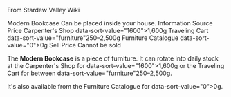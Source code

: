 From Stardew Valley Wiki

Modern Bookcase Can be placed inside your house. Information Source Price Carpenter's Shop data-sort-value="1600"&gt;1,600g Traveling Cart data-sort-value="furniture"250–2,500g Furniture Catalogue data-sort-value="0"&gt;0g Sell Price Cannot be sold

The **Modern Bookcase** is a piece of furniture. It can rotate into daily stock at the Carpenter's Shop for data-sort-value="1600"&gt;1,600g or the Traveling Cart for between data-sort-value="furniture"250–2,500g.

It's also available from the Furniture Catalogue for data-sort-value="0"&gt;0g.